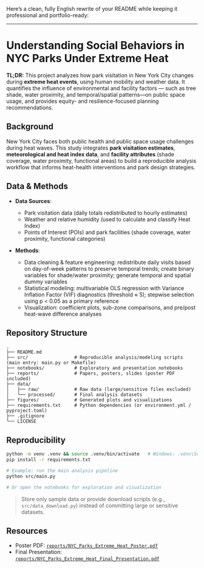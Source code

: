 Here’s a clean, fully English rewrite of your README while keeping it professional and portfolio-ready:

---

# Understanding Social Behaviors in NYC Parks Under Extreme Heat

**TL;DR:** This project analyzes how park visitation in New York City changes during **extreme heat events**, using human mobility and weather data. It quantifies the influence of environmental and facility factors — such as tree shade, water proximity, and temporal/spatial patterns—on public space usage, and provides equity- and resilience-focused planning recommendations.

## Background

New York City faces both public health and public space usage challenges during heat waves. This study integrates **park visitation estimates**, **meteorological and heat index data**, and **facility attributes** (shade coverage, water proximity, functional areas) to build a reproducible analysis workflow that informs heat-health interventions and park design strategies.

## Data & Methods

* **Data Sources**:

  * Park visitation data (daily totals redistributed to hourly estimates)
  * Weather and relative humidity (used to calculate and classify Heat Index)
  * Points of Interest (POIs) and park facilities (shade coverage, water proximity, functional categories)

* **Methods**:

  * Data cleaning & feature engineering: redistribute daily visits based on day-of-week patterns to preserve temporal trends; create binary variables for shade/water proximity; generate temporal and spatial dummy variables
  * Statistical modeling: multivariable OLS regression with Variance Inflation Factor (VIF) diagnostics (threshold ≈ 5); stepwise selection using p < 0.05 as a primary reference
  * Visualization: coefficient plots, sub-zone comparisons, and pre/post heat-wave difference analyses

## Repository Structure

```
.
├── README.md
├── src/                 # Reproducible analysis/modeling scripts (main entry: main.py or Makefile)
├── notebooks/           # Exploratory and presentation notebooks
├── reports/             # Papers, posters, slides (poster PDF included)
├── data/
│   ├── raw/             # Raw data (large/sensitive files excluded)
│   └── processed/       # Final analysis datasets
├── figures/             # Generated plots and visualizations
├── requirements.txt     # Python dependencies (or environment.yml / pyproject.toml)
├── .gitignore
└── LICENSE
```

## Reproducibility

```bash
python -m venv .venv && source .venv/bin/activate   # Windows: .venv\Scripts\activate
pip install -r requirements.txt

# Example: run the main analysis pipeline
python src/main.py

# Or open the notebooks for exploration and visualization
```

> Store only sample data or provide download scripts (e.g., `src/data_download.py`) instead of committing large or sensitive datasets.

## Resources

* Poster PDF: [`reports/NYC_Parks_Extreme_Heat_Poster.pdf`](reports/NYC_Parks_Extreme_Heat_Poster.pdf)
* Final Presentation: [`reports/NYC_Parks_Extreme_Heat_Final_Presentation.pdf`](reports/NYC_Parks_Extreme_Heat_Final_Presentation.pdf)